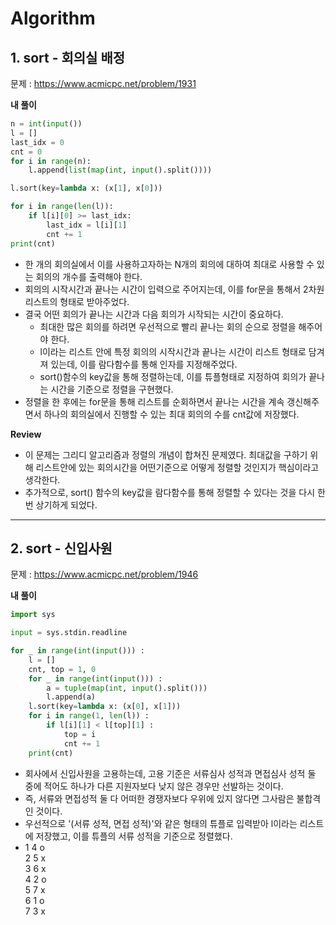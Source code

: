 # Algorithm

## 1. sort - 회의실 배정

문제 : https://www.acmicpc.net/problem/1931

**내 풀이**
```python
n = int(input())
l = []
last_idx = 0
cnt = 0
for i in range(n):
    l.append(list(map(int, input().split())))

l.sort(key=lambda x: (x[1], x[0])) 

for i in range(len(l)):
    if l[i][0] >= last_idx:
        last_idx = l[i][1]
        cnt += 1
print(cnt)
```
- 한 개의 회의실에서 이를 사용하고자하는 N개의 회의에 대하여 최대로 사용할 수 있는 회의의 개수를 출력해야 한다.
- 회의의 시작시간과 끝나는 시간이 입력으로 주어지는데, 이를 for문을 통해서 2차원 리스트의 형태로 받아주었다.
- 결국 어떤 회의가 끝나는 시간과 다음 회의가 시작되는 시간이 중요하다.
    - 최대한 많은 회의를 하려면 우선적으로 빨리 끝나는 회의 순으로 정렬을 해주어야 한다.
    - l이라는 리스트 안에 특정 회의의 시작시간과 끝나는 시간이 리스트 형태로 담겨져 있는데, 이를 람다함수를 통해 인자를 지정해주었다.
    - sort()함수의 key값을 통해 정렬하는데, 이를 튜플형태로 지정하여 회의가 끝나는 시간을 기준으로 정렬을 구현했다.
- 정렬을 한 후에는 for문을 통해 리스트를 순회하면서 끝나는 시간을 계속 갱신해주면서 하나의 회의실에서 진행할 수 있는 최대 회의의 수를 cnt값에 저장했다.

**Review**

- 이 문제는 그리디 알고리즘과 정렬의 개념이 합쳐진 문제였다. 최대값을 구하기 위해 리스트안에 있는 회의시간을 어떤기준으로 어떻게 정렬할 것인지가 핵심이라고 생각한다.
- 추가적으로, sort() 함수의 key값을 람다함수를 통해 정렬할 수 있다는 것을 다시 한 번 상기하게 되었다.

***

## 2. sort - 신입사원

문제 : https://www.acmicpc.net/problem/1946

**내 풀이**
```python
import sys

input = sys.stdin.readline

for _ in range(int(input())) :
    l = []
    cnt, top = 1, 0
    for _ in range(int(input())) :
        a = tuple(map(int, input().split()))
        l.append(a)
    l.sort(key=lambda x: (x[0], x[1]))
    for i in range(1, len(l)) :
        if l[i][1] < l[top][1] :
            top = i
            cnt += 1 
    print(cnt)
```
- 회사에서 신입사원을 고용하는데, 고용 기준은 서류심사 성적과 면접심사 성적 둘 중에 적어도 하나가 다른 지원자보다 낮지 않은 경우만 선발하는 것이다.
- 즉, 서류와 면접성적 둘 다 어떠한 경쟁자보다 우위에 있지 않다면 그사람은 불합격인 것이다.
- 우선적으로 '(서류 성적, 면접 성적)'와 같은 형태의 튜플로 입력받아 l이라는 리스트에 저장했고, 이를 튜플의 서류 성적을 기준으로 정렬했다.
- 1 4 o<br>
  2 5 x<br>
  3 6 x<br>
  4 2 o<br>
  5 7 x<br>
  6 1 o<br>
  7 3 x<br>
  













